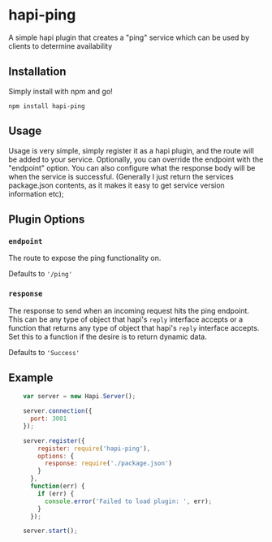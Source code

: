 # hapi-ping

A simple hapi plugin that creates a "ping" service which can be used by clients to determine availability

## Installation

Simply install with npm and go!

    npm install hapi-ping

## Usage
Usage is very simple, simply register it as a hapi plugin, and the route will be added to your service.
Optionally, you can override the endpoint with the "endpoint" option. You can also configure what the response
body will be when the service is successful. (Generally I just return the services package.json contents, as it
    makes it easy to get service version information etc);

## Plugin Options

### `endpoint`

The route to expose the ping functionality on.

Defaults to `'/ping'`

### `response`

The response to send when an incoming request hits the ping endpoint. This can be any type of object that hapi's `reply` interface accepts or a function that returns any type of object that hapi's `reply` interface accepts. Set this to a function if the desire is to return dynamic data.

Defaults to `'Success'`

## Example
```javascript
    var server = new Hapi.Server();

    server.connection({
      port: 3001
    });

    server.register({
        register: require('hapi-ping'),
        options: {
          response: require('./package.json')
        }
      },
      function(err) {
        if (err) {
          console.error('Failed to load plugin: ', err);
        }
      });

    server.start();
```
